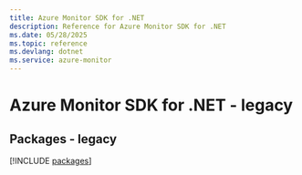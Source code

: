 ```yaml
---
title: Azure Monitor SDK for .NET
description: Reference for Azure Monitor SDK for .NET
ms.date: 05/28/2025
ms.topic: reference
ms.devlang: dotnet
ms.service: azure-monitor
---
```

# Azure Monitor SDK for .NET - legacy
## Packages - legacy
[!INCLUDE [packages](monitor-index.md)]